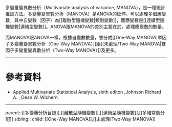 多變量變異數分析（Multivariate analysis of variance, MANOVA），是一種統計推論方法。多變量變異數分析（MANOVA）是ANOVA的延伸，可以處理多個應變數，其中自變數（因子）為[[離散型隨機變數|類別變數]]，而應變數是[[連續型隨機變數|連續型變數]]。ANOVA跟MANOVA的差別主要在於，處理應變數的數量。

而MANOVA跟ANOVA一樣，根據自變數數量，會分成[[One-Way MANOVA|單因子多變量變異數分析（One-Way MANOVA）]]跟[[未處理/Two-Way MANOVA|雙因子多變量變異數分析（Two-Way MANOVA）]]及更多。
- - -
# 參考資料
- Applied Multivariate Statistical Analysis, sixth editon ,Johnson Richard A. ;  Dean W. Wichern
- - -
parent::[[多變量分析目錄]],[[離散型隨機變數]],[[連續型隨機變數]],[[多維常態分配]]
sibling::
child::[[One-Way MANOVA]],[[未處理/Two-Way MANOVA]]